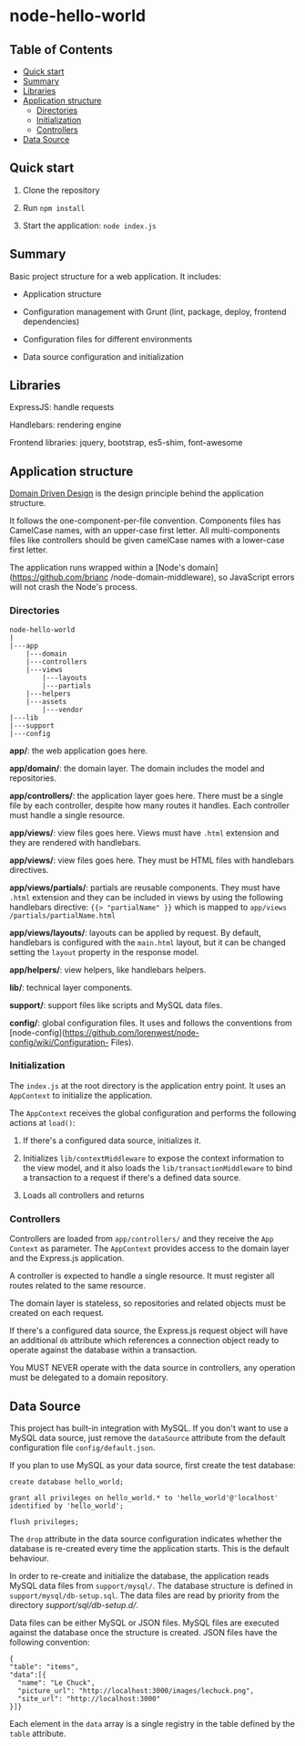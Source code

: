 node-hello-world
================

## Table of Contents

  * [Quick start](#quick-start)
  * [Summary](#summary)
  * [Libraries](#libraries)
  * [Application structure](#application-structure)
    * [Directories](#directories)
    * [Initialization](#initialization)
    * [Controllers](#controllers)
  * [Data Source](#data-source)

## Quick start

1. Clone the repository

2. Run ```npm install```

3. Start the application: ```node index.js```

## Summary

Basic project structure for a web application. It includes:

* Application structure

* Configuration management with Grunt (lint, package, deploy, frontend
dependencies)

* Configuration files for different environments

* Data source configuration and initialization

## Libraries

ExpressJS: handle requests

Handlebars: rendering engine

Frontend libraries: jquery, bootstrap, es5-shim, font-awesome

## Application structure

[Domain Driven Design](https://en.wikipedia.org/wiki/Domain-driven_design) is
the design principle behind the application structure.

It follows the one-component-per-file convention. Components files has CamelCase
names, with an upper-case first letter. All multi-components files like
controllers should be given camelCase names with a lower-case first letter.

The application runs wrapped within a [Node's domain](https://github.com/brianc
/node-domain-middleware), so JavaScript errors will not crash the Node's
process.

### Directories

```
node-hello-world
|
|---app
    |---domain
    |---controllers
    |---views
        |---layouts
        |---partials
    |---helpers
    |---assets
        |---vendor
|---lib
|---support
|---config
```

**app/**: the web application goes here.

**app/domain/**: the domain layer. The domain includes the model and
repositories.

**app/controllers/**: the application layer goes here. There must be a single
file by each controller, despite how many routes it handles. Each controller
must handle a single resource.

**app/views/**: view files goes here. Views must have ```.html``` extension and
they are rendered with handlebars.

**app/views/**: view files goes here. They must be HTML files with handlebars
directives.

**app/views/partials/**: partials are reusable components. They must have
```.html``` extension and they can be included in views by using the following
handlebars directive: ```{{> "partialName" }}``` which is mapped to ```app/views
/partials/partialName.html```

**app/views/layouts/**: layouts can be applied by request. By default,
handlebars is configured with the ```main.html``` layout, but it can be changed
setting the ```layout``` property in the response model.

**app/helpers/**: view helpers, like handlebars helpers.

**lib/**: technical layer components.

**support/**: support files like scripts and MySQL data files.

**config/**: global configuration files. It uses and follows the conventions
from [node-config](https://github.com/lorenwest/node-config/wiki/Configuration-
Files).

### Initialization

The ```index.js``` at the root directory is the application entry point. It uses
an ```AppContext``` to initialize the application.

The ```AppContext``` receives the global configuration and performs the
following actions at ```load()```:

1. If there's a configured data source, initializes it.

2. Initializes ```lib/contextMiddleware``` to expose the context information to
the view model, and it also loads the ```lib/transactionMiddleware``` to bind a
transaction to a request if there's a defined data source.

3. Loads all controllers and returns

### Controllers

Controllers are loaded from ```app/controllers/``` and they receive the ```App
Context``` as parameter. The ```AppContext``` provides access to the domain
layer and the Express.js application.

A controller is expected to handle a single resource. It must register all
routes related to the same resource.

The domain layer is stateless, so repositories and related objects must be
created on each request.

If there's a configured data source, the Express.js request object will have
an additional ```db``` attribute which references a connection object ready
to operate against the database within a transaction.

You MUST NEVER operate with the data source in controllers, any operation must
be delegated to a domain repository.

## Data Source

This project has built-in integration with MySQL. If you don't want to use a
MySQL data source, just remove the ```dataSource``` attribute from the default
configuration file ```config/default.json```.

If you plan to use MySQL as your data source, first create the test database:

```
create database hello_world;

grant all privileges on hello_world.* to 'hello_world'@'localhost'
identified by 'hello_world';

flush privileges;
```

The ```drop``` attribute in the data source configuration indicates whether the
database is re-created every time the application starts. This is the default
behaviour.

In order to re-create and initialize the database, the application reads
MySQL data files from ```support/mysql/```. The database structure is defined
in ```support/mysql/db-setup.sql```. The data files are read by priority from
the directory *support/sql/db-setup.d/*.

Data files can be either MySQL or JSON files. MySQL files are executed against
the database once the structure is created. JSON files have the following
convention:

```
{
"table": "items",
"data":[{
  "name": "Le Chuck",
  "picture_url": "http://localhost:3000/images/lechuck.png",
  "site_url": "http://localhost:3000"
}]}
```

Each element in the ```data``` array is a single registry in the table defined
by the ```table``` attribute.
